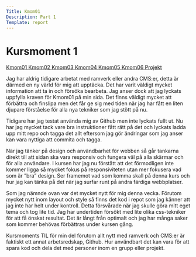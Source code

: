```yaml
---
Title: Kmom01
Description: Part 1
Template: report
---
```


Kursmoment 1
==================
<div class="report-page">
    <div class="report-nav">
        <a href="kmom01"> Kmom01 </a>
        <a href="kmom02"> Kmom02 </a>
        <a href="kmom03"> Kmom03 </a>
        <a href="kmom04"> Kmom04 </a>
        <a href="kmom05"> Kmom05 </a>
        <a href="kmom06"> Kmom06 </a>
        <a href="kmom10"> Projekt </a>
    </div>
    <div class="report-text">
        <p>Jag har aldrig tidigare arbetat med ramverk eller andra CMS:er, detta är därmed en ny värld för mig att upptäcka. Det har varit väldigt mycket information att ta in och försöka bearbeta. Jag anser dock att jag lyckats uppfylla kraven för Kmom01 på min sida. Det finns väldigt mycket att förbättra och finslipa men det får ge sig med tiden när jag har fått en liten djupare förståelse för alla nya tekniker som jag stött på nu.</p>
        <p>Tidigare har jag testat använda mig av Github men inte lyckats fullt ut. Nu har jag mycket tack vare bra instruktioner fått rätt på det och lyckats ladda upp mitt repo och tagga det allt eftersom jag gör ändringar som jag anser kan vara nyttiga att commita och tagga.</p>
        <p>När jag tänker på design och användbarhet för webben så går tankarna direkt till att sidan ska vara responsiv och fungera väl på alla skärmar och för alla användare. I kursen har jag nu förstått att det förmodligen inte kommer ligga så mycket fokus på responsiviteten utan mer fokusera vad som är ”bra” design. Ser framemot vad som komma skall på denna kurs och hur jag kan tänka på det när jag surfar runt på andra färdiga webbplatser. </p>
        <p>Som jag nämnde ovan var det mycket nytt för mig denna vecka. Förutom mycket nytt inom layout och style så finns det kod i repot som jag känner att jag inte har helt under kontroll. Detta försvårade när jag skulle göra mitt eget tema och tog lite tid. Jag har undertiden försökt med lite olika css-tekniker för att få önskat resultat. Det är långt från optimalt och jag har många saker som kommer behövas förbättras under kursen gång. </p>
        <p>Kursmoments TIL för min del förutom allt nytt med ramverk och CMS:er är faktiskt ett annat arbetsredskap, Github. Hur användbart det kan vara för att spara kod och dela det med personer inom en grupp eller projekt.</p>
    </div>
</div>
